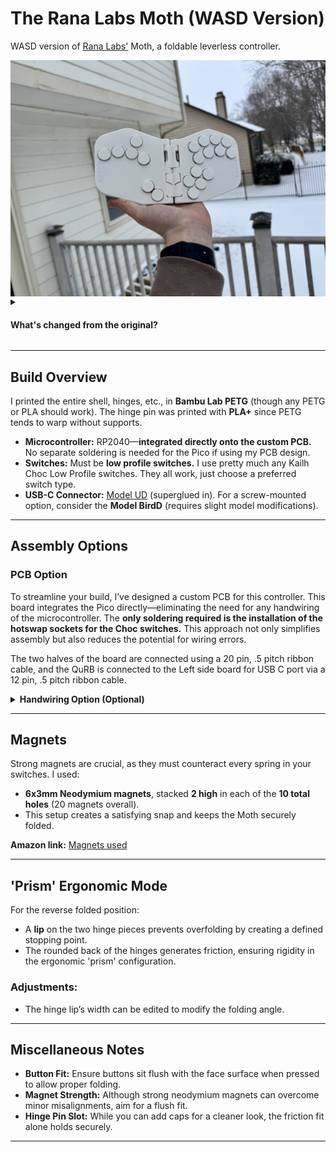 # The Rana Labs Moth (WASD Version)

WASD version of [Rana Labs'](https://github.com/rana-sylvatica) Moth, a foldable leverless controller.

<div style="display: flex;">
    <img src="Images/PCB Moth - White.jpg" alt="Layout 1" width="600" />
</div>

<details>
  <summary><h4>What's changed from the original?</h4></summary>

- Added the WASD style up button.
- Sunk part of the shell under the WASD cluster to add mounting points for the Raspberry Pico.
- Removed one modifier button and repositioned the others for increased comfort.
- Changed the USB-C port location to accommodate the WASD layout (port slot fitted for ModelUD).
- Enlarged the hinge rounded edges to ensure a secure friction fit in 'prism' mode.
- Added a lip to the hinge to lock in the desired prism angle.
- Adjusted the thickness of the hinge pin holes for a tighter friction fit.
- Modified the magnet hole size to accommodate larger magnets that firmly snap the controller together.
- Filleted the controller edges to provide a smoother, rounded feel.

</details>

---

## Build Overview

I printed the entire shell, hinges, etc., in **Bambu Lab PETG** (though any PETG or PLA should work). The hinge pin was printed with **PLA+** since PETG tends to warp without supports.

- **Microcontroller:** RP2040—**integrated directly onto the custom PCB.** No separate soldering is needed for the Pico if using my PCB design.
- **Switches:** Must be **low profile switches.** I use pretty much any Kailh Choc Low Profile switches. They all work, just choose a preferred switch type.
- **USB-C Connector:** [Model UD](https://github.com/HTangl/Model-UD) (superglued in). For a screw-mounted option, consider the **Model BirdD** (requires slight model modifications).

---

## Assembly Options

### PCB Option

To streamline your build, I’ve designed a custom PCB for this controller. This board integrates the Pico directly—eliminating the need for any handwiring of the microcontroller. The **only soldering required is the installation of the hotswap sockets for the Choc switches.** This approach not only simplifies assembly but also reduces the potential for wiring errors.

The two halves of the board are connected using a 20 pin, .5 pitch ribbon cable, and the QuRB is connected to the Left side board for USB C port via a 12 pin, .5 pitch ribbon cable.

<details>
  <summary><strong>Handwiring Option (Optional)</strong></summary>

For users who prefer a traditional approach or as a reference, here are the handwiring instructions. (Note: When using the PCB option, this process is unnecessary.)

### Initial Wiring:
- **Pico Side:** Wire up the Pico side completely first.
- **Opposite Side:** Run the wires individually from the opposite side.
- **Important:** Ensure that you run the cross-body wiring while the Moth is in its **folded position** to avoid tension.

### Wiring Tips:
- If the controller isn’t folded during soldering, the cross-body wires may become too tight when folding later.
- Leave **ample slack** for the cross-body wiring.
- Route wires behind the hinge pin for a neat installation.

### Hinge Pin Placement:
- Insert the hinge pin **before** wiring the cross-body connections.
- Running wires prior to inserting the hinge pin can obstruct its path, making installation challenging.

#### Wiring Example

This was my first soldering project in a long time; while my solder joints may not be perfect, the key point is the proper routing of wires from the non-Pico side to the Pico side.
<div style="display: flex;">
    <img src="Images/Wiring Example.jpg" alt="Wiring Example" width="500" />
</div>

</details>

---

## Magnets

Strong magnets are crucial, as they must counteract every spring in your switches. I used:

- **6x3mm Neodymium magnets**, stacked **2 high** in each of the **10 total holes** (20 magnets overall).
- This setup creates a satisfying snap and keeps the Moth securely folded.

**Amazon link:** [Magnets used](https://www.amazon.com/dp/B096LZNZTQ?ref=cm_sw_r_cp_ud_dp_ZEAK3BD945P57Y9BB6P4&ref_=cm_sw_r_cp_ud_dp_ZEAK3BD945P57Y9BB6P4&social_share=cm_sw_r_cp_ud_dp_ZEAK3BD945P57Y9BB6P4&skipTwisterOG=1&newOGT=1&th=1)

---

## 'Prism' Ergonomic Mode

For the reverse folded position:

- A **lip** on the two hinge pieces prevents overfolding by creating a defined stopping point.
- The rounded back of the hinges generates friction, ensuring rigidity in the ergonomic 'prism' configuration.

### Adjustments:

- The hinge lip’s width can be edited to modify the folding angle.

---

## Miscellaneous Notes

- **Button Fit:** Ensure buttons sit flush with the face surface when pressed to allow proper folding.
- **Magnet Strength:** Although strong neodymium magnets can overcome minor misalignments, aim for a flush fit.
- **Hinge Pin Slot:** While you can add caps for a cleaner look, the friction fit alone holds securely.

---
